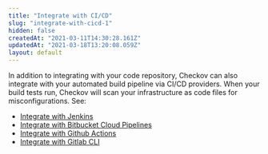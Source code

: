 ```yaml
---
title: "Integrate with CI/CD"
slug: "integrate-with-cicd-1"
hidden: false
createdAt: "2021-03-11T14:30:28.161Z"
updatedAt: "2021-03-18T13:20:08.059Z"
layout: default
---
```

In addition to integrating with your code repository, Checkov can also integrate with your automated build pipeline via CI/CD providers. When your build tests run, Checkov will scan your infrastructure as code files for misconfigurations.
See:
  * [Integrate with Jenkins](doc:jenkins)
  * [Integrate with Bitbucket Cloud Pipelines](doc:bitbucket-cloud-pipelines) 
  * [Integrate with Github Actions](doc:github-actions) 
  * [Integrate with Gitlab CLI](doc:gitlab-cli)